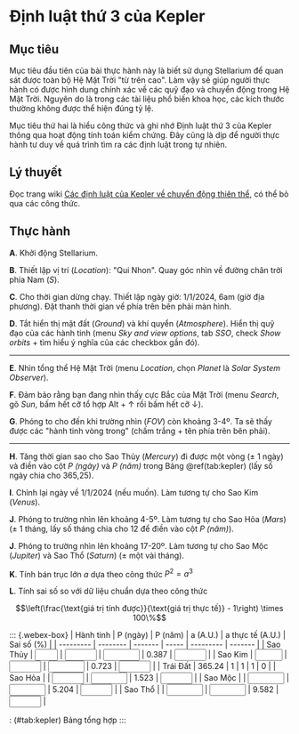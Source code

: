 # Định luật thứ 3 của Kepler

## Mục tiêu

Mục tiêu đầu tiên của bài thực hành này là biết sử dụng Stellarium để quan sát được toàn bộ Hệ Mặt Trời "từ trên cao". Làm vậy sẽ giúp người thực hành có được hình dung chính xác về các quỹ đạo và chuyển động trong Hệ Mặt Trời. Nguyên do là trong các tài liệu phổ biến khoa học, các kích thước thường không được thể hiện đúng tỷ lệ.

Mục tiêu thứ hai là hiểu công thức và ghi nhớ Định luật thứ 3 của Kepler thông qua hoạt động tính toán kiểm chứng. Đây cũng là dịp để người thực hành tư duy về quá trình tìm ra các định luật trong tự nhiên.

## Lý thuyết

Đọc trang wiki [Các định luật của Kepler về chuyển động thiên thể](https://vi.wikipedia.org/wiki/C%C3%A1c_%C4%91%E1%BB%8Bnh_lu%E1%BA%ADt_Kepler_v%E1%BB%81_chuy%E1%BB%83n_%C4%91%E1%BB%99ng_thi%C3%AAn_th%E1%BB%83), có thể bỏ qua các công thức.

## Thực hành

**A**. Khởi động Stellarium.

**B**. Thiết lập vị trí (_Location_): "Qui Nhon". Quay góc nhìn về đường chân trời phía Nam (_S_).

**C**. Cho thời gian dừng chạy. Thiết lập ngày giờ: 1/1/2024, 6am (giờ địa phương). Đặt thanh thời gian về phía trên bên phải màn hình.

**D**. Tắt hiển thị mặt đất (_Ground_) và khí quyển (_Atmosphere_). Hiển thị quỹ đạo của các hành tinh (menu *Sky and view options*, tab *SSO*, check *Show orbits* + tìm hiểu ý nghĩa của các checkbox gần đó).

---

**E**. Nhìn tổng thể Hệ Mặt Trời (menu *Location*, chọn *Planet* là *Solar System Observer*).

**F**. Đảm bảo rằng bạn đang nhìn thấy cực Bắc của Mặt Trời (menu *Search*, gõ *Sun*, bấm hết cỡ tổ hợp Alt + ↑ rồi bấm hết cỡ ↓).

**G**. Phóng to cho đến khi trường nhìn (*FOV*) còn khoảng 3-4º. Ta sẽ thấy được các "hành tinh vòng trong" (chấm trắng + tên phía trên bên phải).

---

**H**. Tăng thời gian sao cho Sao Thủy (*Mercury*) đi được một vòng (± 1 ngày) và điền vào cột *P (ngày)* và *P (năm)* trong Bảng \@ref(tab:kepler) (lấy số ngày chia cho 365,25).

**I**. Chỉnh lại ngày về 1/1/2024 (nếu muốn). Làm tương tự cho Sao Kim (*Venus*).

**J**. Phóng to trường nhìn lên khoảng 4-5º. Làm tương tự cho Sao Hỏa (*Mars*) (± 1 tháng, lấy số tháng chia cho 12 để điền vào cột *P (năm)*).

**J**. Phóng to trường nhìn lên khoảng 17-20º. Làm tương tự cho Sao Mộc (*Jupiter*) và Sao Thổ (*Saturn*) (± một vài tháng).

**K**. Tính bán trục lớn *a* dựa theo công thức $P^2 = a^3$

**L**. Tính sai số so với dữ liệu chuẩn dựa theo công thức 

$$\left(\frac{\text{giá trị tính được}}{\text{giá trị thực tế}} - 1\right) \times 100\%$$


::: {.webex-box}
| Hành tinh | P (ngày) | P (năm) | a (A.U.) | a thực tế (A.U.) | Sai số (%) |
| --------- | -------- | ------- | ----- | --------- | ------- |
| Sao Thủy | <input class='webex-solveme nospaces' data-tol='4' size='2' data-answer='["88"]'/> | <input class='webex-solveme nospaces' data-tol='0.01' size='4' data-answer='["0.24",".24"]'/> | <input class='webex-solveme nospaces' data-tol='0.04' size='5' data-answer='["0.387",".387"]'/> | 0.387 | <input class='webex-solveme nospaces' data-tol='100' size='4' data-answer='["0.01",".01"]'/> |
| Sao Kim | <input class='webex-solveme nospaces' data-tol='10' size='3' data-answer='["225"]'/> | <input class='webex-solveme nospaces' data-tol='0.02' size='4' data-answer='["0.62",".62"]'/> | <input class='webex-solveme nospaces' data-tol='0.07' size='5' data-answer='["0.723",".723"]'/> | 0.723 | <input class='webex-solveme nospaces' data-tol='10' size='4' data-answer='["0.01",".01"]'/> |
| Trái Đất | 365.24 | 1 | 1 | 1 | 0 |
| Sao Hỏa | | <input class='webex-solveme nospaces' data-tol='0.1' size='4' data-answer='["1.88"]'/> | <input class='webex-solveme nospaces' data-tol='0.1' size='5' data-answer='["1.523"]'/> | 1.523 | <input class='webex-solveme nospaces' data-tol='10' size='4' data-answer='["0.01",".01"]'/> |
| Sao Mộc | | <input class='webex-solveme nospaces' data-tol='0.6' size='5' data-answer='["11.86"]'/> | <input class='webex-solveme nospaces' data-tol='0.5' size='5' data-answer='["5.204"]'/> | 5.204 | <input class='webex-solveme nospaces' data-tol='10' size='4' data-answer='["0.01",".01"]'/> |
| Sao Thổ | | <input class='webex-solveme nospaces' data-tol='1.5' size='5' data-answer='["29.46"]'/> | <input class='webex-solveme nospaces' data-tol='1' size='5' data-answer='["9.582"]'/> | 9.582 | <input class='webex-solveme nospaces' data-tol='10' size='4' data-answer='["0.01",".01"]'/> |

: (\#tab:kepler) Bảng tổng hợp
:::
